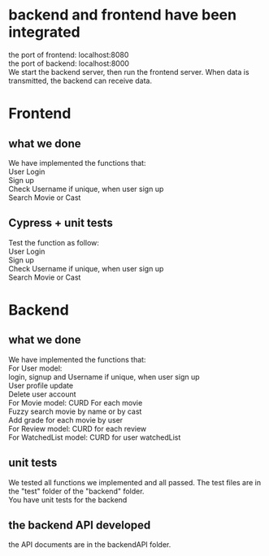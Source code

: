 # backend and frontend have been integrated
the port of frontend: localhost:8080  
the port of backend: localhost:8000  
We start the backend server, then run the frontend server. When data is transmitted, the backend can receive data.

# Frontend
## what we done
We have implemented the functions that:  
User Login  
Sign up  
Check Username if unique, when user sign up  
Search Movie or Cast  
## Cypress + unit tests
Test the function as follow:  
User Login  
Sign up  
Check Username if unique, when user sign up  
Search Movie or Cast  
# Backend
## what we done
We have implemented the functions that:  
For User model:  
login, signup and Username if unique, when user sign up  
User profile update  
Delete user account  
For Movie model:
CURD For each movie  
Fuzzy search movie by name or by cast  
Add grade for each movie by user  
For Review model:
CURD for each review  
For WatchedList model:
CURD for user watchedList  
## unit tests
We tested all functions we implemented and all passed. The test files are in the "test" folder of the "backend" folder.  
You have unit tests for the backend  
## the backend API developed
the API documents are in the backendAPI folder.

